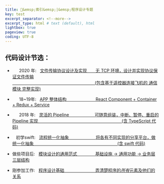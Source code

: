 ```yaml
---
title: 📝&emsp;索引&emsp;|&emsp;程序设计专题
key: test
excerpt_separator: <!--more-->
excerpt_type: html # text (default), html
lightbox: true
pageview: true
coding: UTF-8
---  
```

## 代码设计节选：
* &emsp;&nbsp;&nbsp;2020 年: &nbsp;&nbsp;[文件传输协议设计及实现&emsp;&emsp;无 TCP 环境，设计并实现协议保证文件传输  
&emsp;&emsp;&emsp;&emsp;&emsp;&emsp;&emsp;&emsp;&emsp;&emsp;&emsp;&emsp;&emsp;&emsp;&emsp;&emsp;&emsp;&emsp;&emsp;&nbsp;(包含基于遥控器连接飞机的 通信模块 完整实现)](https://mjxin.github.io/2020/10/20/%E8%AE%BE%E8%AE%A1%E4%B8%93%E9%A2%98-USB%E6%96%87%E4%BB%B6%E4%BC%A0%E8%BE%93%E5%8D%8F%E8%AE%AE.html)

* &emsp;&nbsp;&nbsp;18~19年: &nbsp;&nbsp;[APP 整体结构&emsp;&emsp;&emsp;&emsp;&emsp;&emsp;&nbsp;&nbsp; React Component + Container + Redux + Service](https://mjxin.github.io/2020/10/19/%E8%AE%BE%E8%AE%A1%E4%B8%93%E9%A2%98-APP%E7%BB%93%E6%9E%84.html)

* &emsp;&nbsp;&nbsp;2018 年: &nbsp;&nbsp;[灵活的 Pipeline&emsp;&emsp;&emsp;&emsp;&emsp;&emsp;可随意组装，中断、暂停、重启的 Pipeline 实现 
&emsp;&emsp;&emsp;&emsp;&emsp;&emsp;&emsp;&emsp;&emsp;&emsp;&emsp;&emsp;&emsp;&emsp;&emsp;&emsp;&emsp;&emsp;&emsp;&nbsp;(含 TypeScript 代码)](https://mjxin.github.io/2020/10/18/%E8%AE%BE%E8%AE%A1%E4%B8%93%E9%A2%98-%E7%81%B5%E6%B4%BB%E6%8B%BC%E8%A3%85%E7%9A%84-Pipeline.html)

* &nbsp;&nbsp;&nbsp;初学swift: &nbsp;&nbsp;[流程统一化抽象&emsp;&emsp;&emsp;&emsp;&emsp;&emsp; 将各有不同实现的分享平台，做统一化抽象
&emsp;&emsp;&emsp;&emsp;&emsp;&emsp;&emsp;&emsp;&emsp;&emsp;&emsp;&emsp;&emsp;&emsp;&emsp;&emsp;&emsp;&emsp;&emsp;&nbsp;(含 swift 代码)](https://mjxin.github.io/2020/10/16/%E8%AE%BE%E8%AE%A1%E4%B8%93%E9%A2%98-%E5%88%86%E4%BA%AB%E6%A8%A1%E5%9D%97.html)

* 做些项目后: &nbsp;&nbsp;[模块设计的通用范式&emsp;&emsp;&emsp;&emsp; 基础设施 -> 通用功能 -> 业务层 三层结构](https://mjxin.github.io/2020/10/17/%E8%AE%BE%E8%AE%A1%E4%B8%93%E9%A2%98-%E6%A8%A1%E5%9D%97%E8%AE%BE%E8%AE%A1%E9%80%9A%E7%94%A8%E8%8C%83%E5%BC%8F.html)

* 刚参加工作: &nbsp;&nbsp;[程序设计基础&emsp;&emsp;&emsp;&emsp;&emsp;&emsp;&emsp; 弄清楚程序的*所有*元素及他们的关系](https://mjxin.github.io/2020/10/15/%E8%AE%BE%E8%AE%A1%E4%B8%93%E9%A2%98-%E7%A8%8B%E5%BA%8F%E6%9C%89%E4%BB%80%E4%B9%88%E5%85%83%E7%B4%A0.html)

